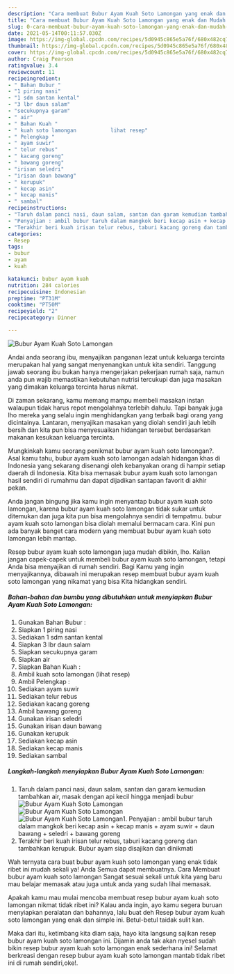 ```yaml
---
description: "Cara membuat Bubur Ayam Kuah Soto Lamongan yang enak dan Mudah Dibuat"
title: "Cara membuat Bubur Ayam Kuah Soto Lamongan yang enak dan Mudah Dibuat"
slug: 0-cara-membuat-bubur-ayam-kuah-soto-lamongan-yang-enak-dan-mudah-dibuat
date: 2021-05-14T00:11:57.030Z
image: https://img-global.cpcdn.com/recipes/5d0945c865e5a76f/680x482cq70/bubur-ayam-kuah-soto-lamongan-foto-resep-utama.jpg
thumbnail: https://img-global.cpcdn.com/recipes/5d0945c865e5a76f/680x482cq70/bubur-ayam-kuah-soto-lamongan-foto-resep-utama.jpg
cover: https://img-global.cpcdn.com/recipes/5d0945c865e5a76f/680x482cq70/bubur-ayam-kuah-soto-lamongan-foto-resep-utama.jpg
author: Craig Pearson
ratingvalue: 3.4
reviewcount: 11
recipeingredient:
- " Bahan Bubur "
- "1 piring nasi"
- "1 sdm santan kental"
- "3 lbr daun salam"
- "secukupnya garam"
- " air"
- " Bahan Kuah "
- " kuah soto lamongan           lihat resep"
- " Pelengkap "
- " ayam suwir"
- " telur rebus"
- " kacang goreng"
- " bawang goreng"
- "irisan seledri"
- "irisan daun bawang"
- " kerupuk"
- " kecap asin"
- " kecap manis"
- " sambal"
recipeinstructions:
- "Taruh dalam panci nasi, daun salam, santan dan garam kemudian tambahkan air, masak dengan api kecil hingga menjadi bubur"
- "Penyajian : ambil bubur taruh dalam mangkok beri kecap asin + kecap manis + ayam suwir + daun bawang + seledri + bawang goreng"
- "Terakhir beri kuah irisan telur rebus, taburi kacang goreng dan tambahkan kerupuk. Bubur ayam siap disajikan dan dinikmati"
categories:
- Resep
tags:
- bubur
- ayam
- kuah

katakunci: bubur ayam kuah 
nutrition: 284 calories
recipecuisine: Indonesian
preptime: "PT31M"
cooktime: "PT50M"
recipeyield: "2"
recipecategory: Dinner

---
```



![Bubur Ayam Kuah Soto Lamongan](https://img-global.cpcdn.com/recipes/5d0945c865e5a76f/680x482cq70/bubur-ayam-kuah-soto-lamongan-foto-resep-utama.jpg)

Andai anda seorang ibu, menyajikan panganan lezat untuk keluarga tercinta merupakan hal yang sangat menyenangkan untuk kita sendiri. Tanggung jawab seorang ibu bukan hanya mengerjakan pekerjaan rumah saja, namun anda pun wajib memastikan kebutuhan nutrisi tercukupi dan juga masakan yang dimakan keluarga tercinta harus nikmat.

Di zaman  sekarang, kamu memang mampu membeli masakan instan walaupun tidak harus repot mengolahnya terlebih dahulu. Tapi banyak juga lho mereka yang selalu ingin menghidangkan yang terbaik bagi orang yang dicintainya. Lantaran, menyajikan masakan yang diolah sendiri jauh lebih bersih dan kita pun bisa menyesuaikan hidangan tersebut berdasarkan makanan kesukaan keluarga tercinta. 



Mungkinkah kamu seorang penikmat bubur ayam kuah soto lamongan?. Asal kamu tahu, bubur ayam kuah soto lamongan adalah hidangan khas di Indonesia yang sekarang disenangi oleh kebanyakan orang di hampir setiap daerah di Indonesia. Kita bisa memasak bubur ayam kuah soto lamongan hasil sendiri di rumahmu dan dapat dijadikan santapan favorit di akhir pekan.

Anda jangan bingung jika kamu ingin menyantap bubur ayam kuah soto lamongan, karena bubur ayam kuah soto lamongan tidak sukar untuk ditemukan dan juga kita pun bisa mengolahnya sendiri di tempatmu. bubur ayam kuah soto lamongan bisa diolah memalui bermacam cara. Kini pun ada banyak banget cara modern yang membuat bubur ayam kuah soto lamongan lebih mantap.

Resep bubur ayam kuah soto lamongan juga mudah dibikin, lho. Kalian jangan capek-capek untuk membeli bubur ayam kuah soto lamongan, tetapi Anda bisa menyajikan di rumah sendiri. Bagi Kamu yang ingin menyajikannya, dibawah ini merupakan resep membuat bubur ayam kuah soto lamongan yang nikamat yang bisa Kita hidangkan sendiri.

<!--inarticleads1-->

##### Bahan-bahan dan bumbu yang dibutuhkan untuk menyiapkan Bubur Ayam Kuah Soto Lamongan:

1. Gunakan  Bahan Bubur :
1. Siapkan 1 piring nasi
1. Sediakan 1 sdm santan kental
1. Siapkan 3 lbr daun salam
1. Siapkan secukupnya garam
1. Siapkan  air
1. Siapkan  Bahan Kuah :
1. Ambil  kuah soto lamongan           (lihat resep)
1. Ambil  Pelengkap :
1. Sediakan  ayam suwir
1. Sediakan  telur rebus
1. Sediakan  kacang goreng
1. Ambil  bawang goreng
1. Gunakan irisan seledri
1. Gunakan irisan daun bawang
1. Gunakan  kerupuk
1. Sediakan  kecap asin
1. Sediakan  kecap manis
1. Sediakan  sambal




<!--inarticleads2-->

##### Langkah-langkah menyiapkan Bubur Ayam Kuah Soto Lamongan:

1. Taruh dalam panci nasi, daun salam, santan dan garam kemudian tambahkan air, masak dengan api kecil hingga menjadi bubur
<img src="https://img-global.cpcdn.com/steps/9268348125236fbd/160x128cq70/bubur-ayam-kuah-soto-lamongan-langkah-memasak-1-foto.jpg" alt="Bubur Ayam Kuah Soto Lamongan"><img src="https://img-global.cpcdn.com/steps/0e577393607e230e/160x128cq70/bubur-ayam-kuah-soto-lamongan-langkah-memasak-1-foto.jpg" alt="Bubur Ayam Kuah Soto Lamongan"><img src="https://img-global.cpcdn.com/steps/f1375e2e2e2c013c/160x128cq70/bubur-ayam-kuah-soto-lamongan-langkah-memasak-1-foto.jpg" alt="Bubur Ayam Kuah Soto Lamongan">1. Penyajian : ambil bubur taruh dalam mangkok beri kecap asin + kecap manis + ayam suwir + daun bawang + seledri + bawang goreng
1. Terakhir beri kuah irisan telur rebus, taburi kacang goreng dan tambahkan kerupuk. Bubur ayam siap disajikan dan dinikmati




Wah ternyata cara buat bubur ayam kuah soto lamongan yang enak tidak ribet ini mudah sekali ya! Anda Semua dapat membuatnya. Cara Membuat bubur ayam kuah soto lamongan Sangat sesuai sekali untuk kita yang baru mau belajar memasak atau juga untuk anda yang sudah lihai memasak.

Apakah kamu mau mulai mencoba membuat resep bubur ayam kuah soto lamongan nikmat tidak ribet ini? Kalau anda ingin, ayo kamu segera buruan menyiapkan peralatan dan bahannya, lalu buat deh Resep bubur ayam kuah soto lamongan yang enak dan simple ini. Betul-betul taidak sulit kan. 

Maka dari itu, ketimbang kita diam saja, hayo kita langsung sajikan resep bubur ayam kuah soto lamongan ini. Dijamin anda tak akan nyesel sudah bikin resep bubur ayam kuah soto lamongan enak sederhana ini! Selamat berkreasi dengan resep bubur ayam kuah soto lamongan mantab tidak ribet ini di rumah sendiri,oke!.

